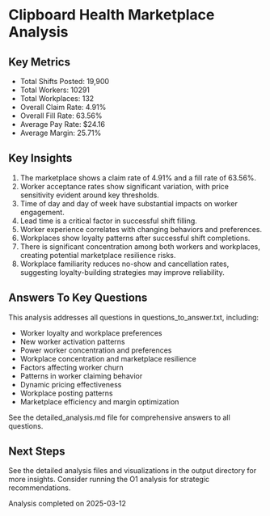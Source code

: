 # Clipboard Health Marketplace Analysis

## Key Metrics

- Total Shifts Posted: 19,900
- Total Workers: 10291
- Total Workplaces: 132
- Overall Claim Rate: 4.91%
- Overall Fill Rate: 63.56%
- Average Pay Rate: $24.16
- Average Margin: 25.71%

## Key Insights

1. The marketplace shows a claim rate of 4.91% and a fill rate of 63.56%.
2. Worker acceptance rates show significant variation, with price sensitivity evident around key thresholds.
3. Time of day and day of week have substantial impacts on worker engagement.
4. Lead time is a critical factor in successful shift filling.
5. Worker experience correlates with changing behaviors and preferences.
6. Workplaces show loyalty patterns after successful shift completions.
7. There is significant concentration among both workers and workplaces, creating potential marketplace resilience risks.
8. Workplace familiarity reduces no-show and cancellation rates, suggesting loyalty-building strategies may improve reliability.

## Answers To Key Questions

This analysis addresses all questions in questions_to_answer.txt, including:
- Worker loyalty and workplace preferences
- New worker activation patterns 
- Power worker concentration and preferences
- Workplace concentration and marketplace resilience
- Factors affecting worker churn
- Patterns in worker claiming behavior
- Dynamic pricing effectiveness
- Workplace posting patterns
- Marketplace efficiency and margin optimization

See the detailed_analysis.md file for comprehensive answers to all questions.

## Next Steps

See the detailed analysis files and visualizations in the output directory for more insights.
Consider running the O1 analysis for strategic recommendations.

Analysis completed on 2025-03-12
